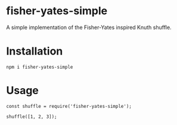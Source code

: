 # fisher-yates-simple

A simple implementation of the Fisher-Yates inspired Knuth shuffle.

# Installation

`npm i fisher-yates-simple`

# Usage

```
const shuffle = require('fisher-yates-simple');
 
shuffle([1, 2, 3]);
```
